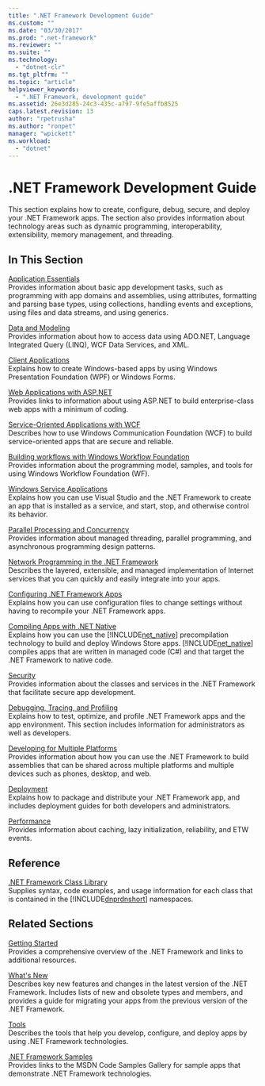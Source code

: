 ```yaml
---
title: ".NET Framework Development Guide"
ms.custom: ""
ms.date: "03/30/2017"
ms.prod: ".net-framework"
ms.reviewer: ""
ms.suite: ""
ms.technology: 
  - "dotnet-clr"
ms.tgt_pltfrm: ""
ms.topic: "article"
helpviewer_keywords: 
  - ".NET Framework, development guide"
ms.assetid: 26e3d285-24c3-435c-a797-9fe5affb8525
caps.latest.revision: 13
author: "rpetrusha"
ms.author: "ronpet"
manager: "wpickett"
ms.workload: 
  - "dotnet"
---
```

# .NET Framework Development Guide
This section explains how to create, configure, debug, secure, and deploy your .NET Framework apps. The section also provides information about technology areas such as dynamic programming, interoperability, extensibility, memory management, and threading.  
  
## In This Section  
 [Application Essentials](../../docs/standard/application-essentials.md)  
 Provides information about basic app development tasks, such as programming with app domains and assemblies, using attributes, formatting and parsing base types, using collections, handling events and exceptions, using files and data streams, and using generics.  
  
 [Data and Modeling](../../docs/framework/data/index.md)  
 Provides information about how to access data using ADO.NET, Language Integrated Query (LINQ), WCF Data Services, and XML.  
  
 [Client Applications](../../docs/framework/develop-client-apps.md)  
 Explains how to create Windows-based apps by using Windows Presentation Foundation (WPF) or Windows Forms.  
  
 [Web Applications with ASP.NET](../../docs/framework/develop-web-apps-with-aspnet.md)  
 Provides links to information about using ASP.NET to build enterprise-class web apps with a minimum of coding.  
  
 [Service-Oriented Applications with WCF](../../docs/framework/wcf/index.md)  
 Describes how to use Windows Communication Foundation (WCF) to build service-oriented apps that are secure and reliable.  
  
 [Building workflows with Windows Workflow Foundation](windows-workflow-foundation/index.md)     
 Provides information about the programming model, samples, and tools for using Windows Workflow Foundation (WF).  

 [Windows Service Applications](../../docs/framework/windows-services/index.md)  
 Explains how you can use Visual Studio and the .NET Framework to create an app that is installed as a service, and start, stop, and otherwise control its behavior.  
  
 [Parallel Processing and Concurrency](../../docs/standard/parallel-processing-and-concurrency.md)  
 Provides information about managed threading, parallel programming, and asynchronous programming design patterns.  
  
 [Network Programming in the .NET Framework](../../docs/framework/network-programming/index.md)  
 Describes the layered, extensible, and managed implementation of Internet services that you can quickly and easily integrate into your apps.  
  
 [Configuring .NET Framework Apps](configure-apps/index.md)    
 Explains how you can use configuration files to change settings without having to recompile your .NET Framework apps.  
  
 [Compiling Apps with .NET Native](../../docs/framework/net-native/index.md)  
 Explains how you can use the [!INCLUDE[net_native](../../includes/net-native-md.md)] precompilation technology to build and deploy Windows Store apps. [!INCLUDE[net_native](../../includes/net-native-md.md)] compiles apps that are written in managed code (C#) and that target the .NET Framework to native code.  
  
 [Security](../../docs/standard/security/index.md)  
 Provides information about the classes and services in the .NET Framework that facilitate secure app development.  
  
 [Debugging, Tracing, and Profiling](../../docs/framework/debug-trace-profile/index.md)  
 Explains how to test, optimize, and profile .NET Framework apps and the app environment. This section includes information for administrators as well as developers.  
  
 [Developing for Multiple Platforms](../../docs/standard/cross-platform/index.md)  
 Provides information about how you can use the .NET Framework to build assemblies that can be shared across multiple platforms and multiple devices such as phones, desktop, and web.  
  
 [Deployment](../../docs/framework/deployment/index.md)  
 Explains how to package and distribute your .NET Framework app, and includes deployment guides for both developers and administrators.  
  
 [Performance](../../docs/framework/performance/index.md)  
 Provides information about caching, lazy initialization, reliability, and ETW events.  
  
 <!--zz [Advanced Reading for the .NET Framework](http://msdn.microsoft.com/en-us/faae8083-fecb-4514-b133-b0a5a32a7c3c)  
 Provides information about advanced development tasks and techniques in the .NET Framework, including extensibility, interoperability, and reflection. Also includes the reference topics for unmanaged APIs that can be used by managed apps, such as runtime hosts, compilers, disassemblers, debuggers, and profilers.  --> 
  
## Reference  
 [.NET Framework Class Library](/dotnet/api/?view=netframework-4.7)  
 Supplies syntax, code examples, and usage information for each class that is contained in the [!INCLUDE[dnprdnshort](../../includes/dnprdnshort-md.md)] namespaces.  
  
## Related Sections  
 [Getting Started](../../docs/framework/get-started/index.md)  
 Provides a comprehensive overview of the .NET Framework and links to additional resources.  
  
 [What's New](../../docs/framework/whats-new/index.md)  
 Describes key new features and changes in the latest version of the .NET Framework. Includes lists of new and obsolete types and members, and provides a guide for migrating your apps from the previous version of the .NET Framework.  
  
 [Tools](../../docs/framework/tools/index.md)  
 Describes the tools that help you develop, configure, and deploy apps by using .NET Framework technologies.  
  
 [.NET Framework Samples](http://msdn.microsoft.com/en-us/177055f8-4a1f-43e7-aee6-995c196079b1)  
 Provides links to the MSDN Code Samples Gallery for sample apps that demonstrate .NET Framework technologies.
